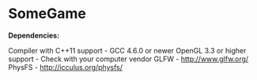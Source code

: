 SomeGame
========

**Dependencies:**

Compiler with C++11 support - GCC 4.6.0 or newer
OpenGL 3.3 or higher support - Check with your computer vendor
GLFW - http://www.glfw.org/
PhysFS - http://icculus.org/physfs/
